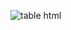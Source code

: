 ![table html](https://github.com/Purvesh0810/table.github.io/assets/144791443/f1332522-d346-42f0-a1d1-2b4ae1f19168)
